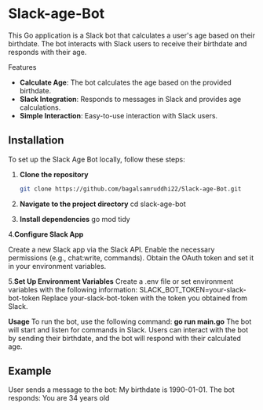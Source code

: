 # Slack-age-Bot
This Go application is a Slack bot that calculates a user's age based on their birthdate. The bot interacts with Slack users to receive their birthdate and responds with their age.

Features

- **Calculate Age**: The bot calculates the age based on the provided birthdate.
- **Slack Integration**: Responds to messages in Slack and provides age calculations.
- **Simple Interaction**: Easy-to-use interaction with Slack users.


## Installation

To set up the Slack Age Bot locally, follow these steps:

1. **Clone the repository**

   ```bash
   git clone https://github.com/bagalsamruddhi22/Slack-age-Bot.git
   
2. **Navigate to the project directory**
   cd slack-age-bot

3. **Install dependencies**
   go mod tidy

4.**Configure Slack App**

Create a new Slack app via the Slack API.
Enable the necessary permissions (e.g., chat:write, commands).
Obtain the OAuth token and set it in your environment variables.

5.**Set Up Environment Variables**
Create a .env file or set environment variables with the following information:
SLACK_BOT_TOKEN=your-slack-bot-token
Replace your-slack-bot-token with the token you obtained from Slack.

**Usage**
To run the bot, use the following command:
**go run main.go**
The bot will start and listen for commands in Slack. Users can interact with the bot by sending their birthdate, and the bot will respond with their calculated age.

## Example 
User sends a message to the bot: My birthdate is 1990-01-01.
The bot responds: You are 34 years old
